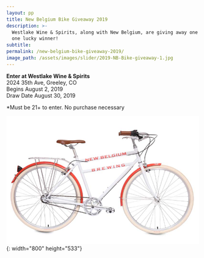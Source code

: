 ```yaml
---
layout: pp
title: New Belgium Bike Giveaway 2019
description: >-
  Westlake Wine & Spirits, along with New Belgium, are giving away one bike to
  one lucky winner!
subtitle:
permalink: /new-belgium-bike-giveaway-2019/
image_path: /assets/images/slider/2019-NB-Bike-giveaway-1.jpg
---
```


**Enter at Westlake Wine & Spirits**<br>2024 35th Ave, Greeley, CO<br>Begins August 2, 2019<br>Draw Date August 30, 2019

\*Must be 21+ to enter. No purchase necessary

![](/assets/images/2019-bike.jpg){: width="800" height="533"}